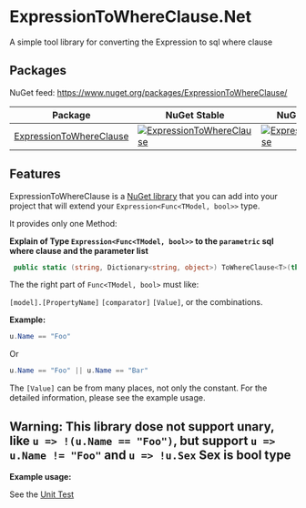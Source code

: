 # ExpressionToWhereClause.Net 
A simple tool library for converting the Expression to sql where clause

Packages
--------

NuGet feed: https://www.nuget.org/packages/ExpressionToWhereClause/

| Package | NuGet Stable | NuGet Pre-release | Downloads |
| ------- | ------------ | ----------------- | --------- |
| [ExpressionToWhereClause](https://www.nuget.org/packages/ExpressionToWhereClause/) | [![ExpressionToWhereClause](https://img.shields.io/nuget/v/ExpressionToWhereClause.svg)](https://www.nuget.org/packages/ExpressionToWhereClause/) | [![ExpressionToWhereClause](https://img.shields.io/nuget/vpre/ExpressionToWhereClause.svg)](https://www.nuget.org/packages/ExpressionToWhereClause/) | [![ExpressionToWhereClause](https://img.shields.io/nuget/dt/ExpressionToWhereClause.svg)](https://www.nuget.org/packages/ExpressionToWhereClause/) |

Features
--------
ExpressionToWhereClause is a [NuGet library](https://www.nuget.org/packages/ExpressionToWhereClause) that you can add into your project that will extend your `Expression<Func<TModel, bool>>` type.

It provides only one Method:

**Explain of Type `Expression<Func<TModel, bool>>` to the `parametric` sql where clause and the parameter list**

```csharp
 public static (string, Dictionary<string, object>) ToWhereClause<T>(this Expression<Func<T, bool>> expression, ISqlAdapter sqlAdapter = default) where T : class
```

The the right part of `Func<TModel, bool>` must like:

`[model].[PropertyName]`   `[comparator]`   `[Value]`, or the combinations.

**Example:**
```csharp
u.Name == "Foo"
```
Or
```csharp
u.Name == "Foo" || u.Name == "Bar"
```

The `[Value]` can be from many places, not only the constant. For the detailed information, please see the example usage.

Warning: This library dose not support unary, like `u => !(u.Name == "Foo")`, but support `u => u.Name != "Foo"` and `u => !u.Sex` Sex is bool type
--------




**Example usage:**

See the [Unit Test](https://github.com/zhurongbo111/ExpressionToWhereClause/blob/master/ExpressionToWhereClause.Test/ExpressionTest.cs) 

